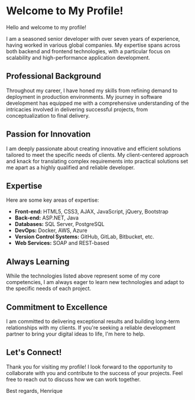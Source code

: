 # Welcome to My Profile!

Hello and welcome to my profile!

I am a seasoned senior developer with over seven years of experience, having worked in various global companies. My expertise spans across both backend and frontend technologies, with a particular focus on scalability and high-performance application development.

## Professional Background

Throughout my career, I have honed my skills from refining demand to deployment in production environments. My journey in software development has equipped me with a comprehensive understanding of the intricacies involved in delivering successful projects, from conceptualization to final delivery.

## Passion for Innovation

I am deeply passionate about creating innovative and efficient solutions tailored to meet the specific needs of clients. My client-centered approach and knack for translating complex requirements into practical solutions set me apart as a highly qualified and reliable developer.

## Expertise

Here are some key areas of expertise:

- **Front-end:** HTML5, CSS3, AJAX, JavaScript, jQuery, Bootstrap
- **Back-end:** ASP.NET, Java
- **Databases:** SQL Server, PostgreSQL
- **DevOps:** Docker, AWS, Azure
- **Version Control Systems:** GitHub, GitLab, Bitbucket, etc.
- **Web Services:** SOAP and REST-based

## Always Learning

While the technologies listed above represent some of my core competencies, I am always eager to learn new technologies and adapt to the specific needs of each project.

## Commitment to Excellence

I am committed to delivering exceptional results and building long-term relationships with my clients. If you're seeking a reliable development partner to bring your digital ideas to life, I'm here to help.

## Let's Connect!

Thank you for visiting my profile! I look forward to the opportunity to collaborate with you and contribute to the success of your projects. Feel free to reach out to discuss how we can work together.

Best regards,
Henrique

